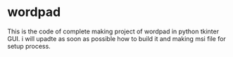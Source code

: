 # wordpad
This is the code of complete making project of wordpad in python tkinter GUI.
i will upadte as soon as possible how to build it  and making msi file for setup process.
